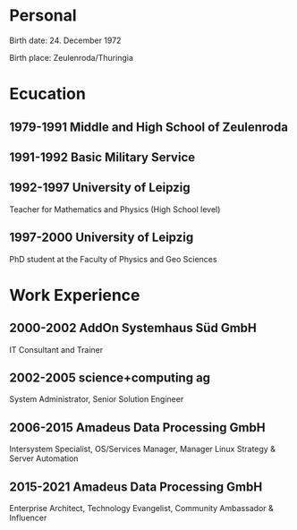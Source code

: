 # Personal	

Birth date:	24. December 1972

Birth place: Zeulenroda/Thuringia

# Ecucation 

## 1979-1991	Middle and High School of Zeulenroda

## 1991-1992	Basic Military Service

## 1992-1997	University of Leipzig

Teacher for Mathematics and Physics (High School level)

## 1997-2000	University of Leipzig

PhD student at the Faculty of Physics and Geo Sciences

# Work Experience

## 2000-2002	AddOn Systemhaus Süd GmbH

IT Consultant and Trainer

## 2002-2005	science+computing ag

System Administrator, Senior Solution Engineer

## 2006-2015	Amadeus Data Processing GmbH

Intersystem Specialist, OS/Services Manager, Manager Linux Strategy & Server Automation

## 2015-2021 Amadeus Data Processing GmbH

Enterprise Architect, Technology Evangelist, Community Ambassador & Influencer
